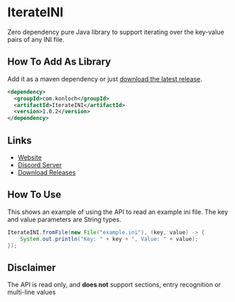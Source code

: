 # IterateINI
Zero dependency pure Java library to support iterating over the key-value pairs of any INI file.

## How To Add As Library
Add it as a maven dependency or just [download the latest release](https://github.com/Konloch/IterateINI/releases).
```xml
<dependency>
  <groupId>com.konloch</groupId>
  <artifactId>IterateINI</artifactId>
  <version>1.0.2</version>
</dependency>
```

## Links
* [Website](https://konloch.com/IterateINI/)
* [Discord Server](https://discord.gg/aexsYpfMEf)
* [Download Releases](https://konloch.com/IterateINI/releases)

## How To Use
This shows an example of using the API to read an example ini file.
The key and value parameters are String types.
```java
IterateINI.fromFile(new File("example.ini"), (key, value) -> {
	System.out.println("Key: " + key + ", Value: " + value);
});
```

## Disclaimer
The API is read only, and **does not** support sections, entry recognition or multi-line values

